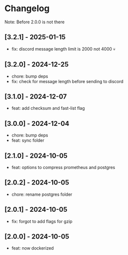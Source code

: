 # Changelog

Note: Before 2.0.0 is not there

## [3.2.1] - 2025-01-15

- fix: discord message length limit is 2000 not 4000 :skull:

## [3.2.0] - 2024-12-25

- chore: bump deps
- fix: check for message length before sending to discord

## [3.1.0] - 2024-12-07

- feat: add checksum and fast-list flag

## [3.0.0] - 2024-12-04

- chore: bump deps
- feat: sync folder

## [2.1.0] - 2024-10-05

- feat: options to compress prometheus and postgres

## [2.0.2] - 2024-10-05

- chore: rename postgres folder

## [2.0.1] - 2024-10-05

- fix: forgot to add flags for gzip

## [2.0.0] - 2024-10-05

- feat: now dockerized
